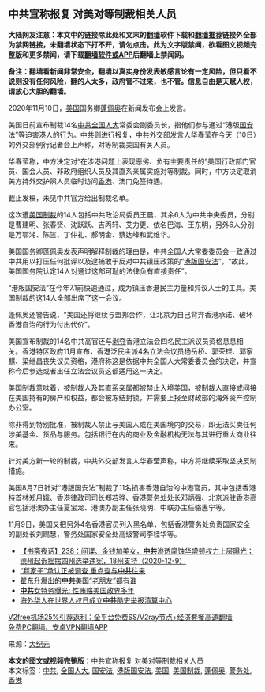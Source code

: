  <h2>中共宣称报复 对美对等制裁相关人员</h2> <p class="notice"><b>大陆网友注意：本文中的链接除此处和文末的<a href="https://github.com/bannedbook/fanqiang" >翻墙</a>软件下载和<a href="https://github.com/killgcd/justmysocks/blob/master/README.md">翻墙推荐</a>链接外全部为禁网链接，未翻墙状态下打不开，请勿点击。此为文字版禁闻，欲看图文视频完整版和更多禁闻，请下载<a href="https://github.com/bannedbook/fanqiang">翻墙软件或APP</a>后翻墙上禁闻网。</p><p>备注：翻墙看新闻非常安全，翻墙以真实身份发表敏感言论有一定风险，但只看不说则没有任何风险，翻的人太多，政府管不过来，也不管。信息自由是天赋人权，请放心大胆的翻墙。</b></p>  <div class="entry"> <p id="conimg">2020年11月10日，<a href="https://www.bannedbook.org/bnews/tag/%e7%be%8e%e5%9b%bd/" class="st_tag internal_tag" rel="tag" title="标签 美国 下的日志">美国</a>国务卿<a href="https://www.bannedbook.org/bnews/tag/%E8%93%AC%E4%BD%A9%E5%A5%A5/" class="st_tag internal_tag" rel="tag" title="标签 蓬佩奥 下的日志">蓬佩奥</a>在新闻发布会上发言。</p> <p>美国日前宣布制裁14名<a href="https://www.bannedbook.org/bnews/tag/%e4%b8%ad%e5%85%b1/" class="st_tag internal_tag" rel="tag" title="标签 中共 下的日志">中共</a><a href="https://www.bannedbook.org/bnews/tag/%E5%85%A8%E5%9B%BD%E4%BA%BA%E5%A4%A7/" class="st_tag internal_tag" rel="tag" title="标签 全国人大 下的日志">全国人大</a>常委会副委员长，指他们参与通过“港版<a href="https://www.bannedbook.org/bnews/tag/%e5%9b%bd%e5%ae%89%e6%b3%95/" class="st_tag internal_tag" rel="tag" title="标签 国安法 下的日志">国安法</a>”等迫害港人的行为。中共则进行报复，中共外交部发言人华春莹在今天（10日）的外交部例行记者会上声称，对等制裁美国有关人员。</p> <p>华春莹称，中方决定对“在涉港问题上表现恶劣、负有主要责任的”美国行政部门官员、国会人员、非政府组织人员及其直系亲属实施对等制裁。同时，中方决定取消美方持外交护照人员临时访问<a href="https://www.bannedbook.org/bnews/tag/%e9%a6%99%e6%b8%af/" class="st_tag internal_tag" rel="tag" title="标签 香港 下的日志">香港</a>、澳门免签待遇。</p> <p>截止发稿，未见中共官方给出制裁名单。</p> <p>这次遭<a href="https://www.bannedbook.org/bnews/tag/%E7%BE%8E%E5%9B%BD%E5%88%B6%E8%A3%81/" class="st_tag internal_tag" rel="tag" title="标签 美国制裁 下的日志">美国制裁</a>的14人包括中共政治局委员王晨，其余6人为中共中央委员，分别是曹建明、张春贤、沈跃跃、吉丙轩、艾力更、依名巴海、王东明，另外6人分别是万鄂湘、陈竺、丁仲礼、郝明金、蔡达峰和武维华。</p>  <p>美国国务卿蓬佩奥发表声明解释制裁的理由是，中共全国人大常委委员会一致通过中共用以打压任何批评以及逮捕敢于反对中共镇压政策的“<a href="https://www.bannedbook.org/bnews/tag/%E6%B8%AF%E7%89%88%E5%9B%BD%E5%AE%89%E6%B3%95/" class="st_tag internal_tag" rel="tag" title="标签 港版国安法 下的日志">港版国安法</a>”，“故此，美国国务院认定14人对通过这部可耻的法律负有直接责任”。</p> <p>“港版国安法”在今年7.1前快速通过，成为镇压香港民主力量和异议人士的工具。美国制裁的这14人全部出席了这一会议。</p> <p>蓬佩奥还警告说，“美国还将继续与盟邦合作，让北京为自己背弃香港承诺、破坏香港自治的行为付出代价”。</p> <p>美国宣布制裁的14名中共高官还与<span class='wp_keywordlink'><a href="https://www.bannedbook.org/forum2/topic21.html" title="《剥夺》 黄建民 著" target="_blank">剥夺</a></span>香港立法会四名民主派议员资格息息相关。香港特区政府11月宣布，香港泛民主派4名立法会议员杨岳桥、郭荣铿、郭家麒、梁继昌丧失议员资格，港府称这是依据中共全国人大常委委员会的决定，并宣称今后参选或者出任立法会议员这都适用这一决定。</p> <p>美国制裁意味着，被制裁人及其直系亲属都被禁止入境美国，被制裁人直接或间接在美国持有的房产和权益，都会被冻结封锁，并需要上报至财政部的海外资产控制办公室。</p>  <p>除非得到特别批准，被制裁人禁止与美国人或在美国境内的交易，即无法买卖任何涉美基金、货品与服务。包括银行在内的商业及金融机构无法与其进行重大商业往来。</p> <p>针对美方新一轮的制裁，中共外交部发言人华春莹声称，中方将继续采取坚决反制措施。</p> <p>美国8月7日针对“港版国安法”制裁了11名损害香港自治的中港官员，其中包括香港特首林郑月娥、香港律政司司长郑若骅、香港<a href="https://www.bannedbook.org/bnews/tag/%E8%AD%A6%E5%8A%A1%E5%A4%84/" class="st_tag internal_tag" rel="tag" title="标签 警务处 下的日志">警务处</a>处长邓炳强、北京派驻香港高官包括港澳办主任夏宝龙、港澳办副主任张晓明、中联办主任骆惠宁等。</p> <p>11月9日，美国又把另外4名香港官员列入黑名单，包括香港警务处负责国家安全的副处长刘赐慧，警务处国家安全处高级警司李桂华等。</p> <ul class='op-related-articles' title='相关阅读'> <li><a href='https://www.bannedbook.org/bnews/bannedvideo/20201210/1445328.html' target='_blank'>【书斋夜话】238：间谍、金钱加美女，<b>中共</b>渗透腐蚀华盛顿权力上层曝光；德州起诉摇摆四州选举违宪，18州支持（2020-12-9）</a></li> <li><a href='https://www.bannedbook.org/bnews/cbnews/20201210/1445326.html' target='_blank'>“拜家子”承认正被调查 重点查与<b>中共</b>往来</a></li> <li><a href='https://www.bannedbook.org/bnews/cbnews/20201210/1445325.html' target='_blank'>翟东升爆出的<b>中共</b>美国“老朋友”都有谁</a></li> <li><a href='https://www.bannedbook.org/bnews/bannedvideo/20201210/1445313.html' target='_blank'><b>中共</b>女特务曝光: 性贿赂美国政界多年</a></li> <li><a href='https://www.bannedbook.org/bnews/comments/20201210/1445312.html' target='_blank'>海外华人在世界人权日成立<b>中共</b>酷吏举报清算中心</a></li> </ul> <p class="texttj"> <a href="https://www.bannedbook.org/forum23/topic22702.html" target="_blank">V2free机场25%引荐返利：全平台免费SS/V2ray节点+经济套餐高速翻墙</a><br/> <a href="https://github.com/bannedbook/fanqiang/wiki/%E7%A6%81%E9%97%BB%E7%BD%91%E5%AE%89%E5%8D%93%E7%BF%BB%E5%A2%99%E6%96%B0%E9%97%BBAPP" target="_blank">免费PC翻墙、安卓VPN翻墙APP</a></p><p> 来源：<span class='wp_keywordlink_affiliate'><a href="http://www.epochtimes.com/" title="大纪元" target="_blank">大纪元</a></span> </p> <a name='sharetosocial'></a>       <div><b>本文的图文或视频完整版</b>：<a href='https://www.bannedbook.org/bnews/cbnews/20201210/1445348.html'>中共宣称报复 对美对等制裁相关人员</a></div>  </div><!--END ENTRY--> <div class="postfooter"> <div>本文标签：<a href="https://www.bannedbook.org/bnews/tag/%e4%b8%ad%e5%85%b1/" rel="tag">中共</a>, <a href="https://www.bannedbook.org/bnews/tag/%E5%85%A8%E5%9B%BD%E4%BA%BA%E5%A4%A7/" rel="tag">全国人大</a>, <a href="https://www.bannedbook.org/bnews/tag/%e5%9b%bd%e5%ae%89%e6%b3%95/" rel="tag">国安法</a>, <a href="https://www.bannedbook.org/bnews/tag/%E6%B8%AF%E7%89%88%E5%9B%BD%E5%AE%89%E6%B3%95/" rel="tag">港版国安法</a>, <a href="https://www.bannedbook.org/bnews/tag/%e7%be%8e%e5%9b%bd/" rel="tag">美国</a>, <a href="https://www.bannedbook.org/bnews/tag/%E7%BE%8E%E5%9B%BD%E5%88%B6%E8%A3%81/" rel="tag">美国制裁</a>, <a href="https://www.bannedbook.org/bnews/tag/%E8%93%AC%E4%BD%A9%E5%A5%A5/" rel="tag">蓬佩奥</a>, <a href="https://www.bannedbook.org/bnews/tag/%E8%AD%A6%E5%8A%A1%E5%A4%84/" rel="tag">警务处</a>, <a href="https://www.bannedbook.org/bnews/tag/%e9%a6%99%e6%b8%af/" rel="tag">香港</a></div>  </div><!--END POSTFOOTER--> 